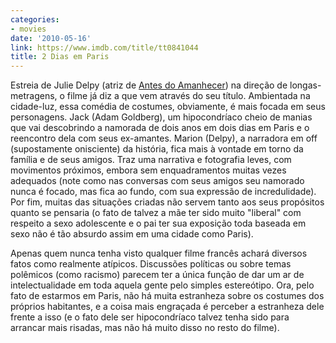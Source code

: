 ```yaml
---
categories:
- movies
date: '2010-05-16'
link: https://www.imdb.com/title/tt0841044
title: 2 Dias em Paris
---
```


Estreia de Julie Delpy (atriz de [Antes do Amanhecer]) na direção de longas-metragens, o filme já diz a que vem através do seu título. Ambientada na cidade-luz, essa comédia de costumes, obviamente, é mais focada em seus personagens. Jack (Adam Goldberg), um hipocondríaco cheio de manias que vai descobrindo a namorada de dois anos em dois dias em Paris e o reencontro dela com seus ex-amantes. Marion (Delpy), a narradora em off (supostamente onisciente) da história, fica mais à vontade em torno da família e de seus amigos. Traz uma narrativa e fotografia leves, com movimentos próximos, embora sem enquadramentos muitas vezes adequados (note como nas conversas com seus amigos seu namorado nunca é focado, mas fica ao fundo, com sua expressão de incredulidade). Por fim, muitas das situações criadas não servem tanto aos seus propósitos quanto se pensaria (o fato de talvez a mãe ter sido muito "liberal" com respeito a sexo adolescente e o pai ter sua exposição toda baseada em sexo não é tão absurdo assim em uma cidade como Paris).

Apenas quem nunca tenha visto qualquer filme francês achará diversos fatos como realmente atípicos. Discussões políticas ou sobre temas polêmicos (como racismo) parecem ter a única função de dar um ar de intelectualidade em toda aquela gente pelo simples estereótipo. Ora, pelo fato de estarmos em Paris, não há muita estranheza sobre os costumes dos próprios habitantes, e a coisa mais engraçada é perceber a estranheza dele frente a isso (e o fato dele ser hipocondríaco talvez tenha sido para arrancar mais risadas, mas não há muito disso no resto do filme).

[Antes do Amanhecer]: /antes-do-amanhecer